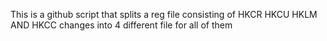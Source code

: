 This is a github script that splits a reg file consisting of HKCR HKCU HKLM AND HKCC changes into 4 different file for all of them
